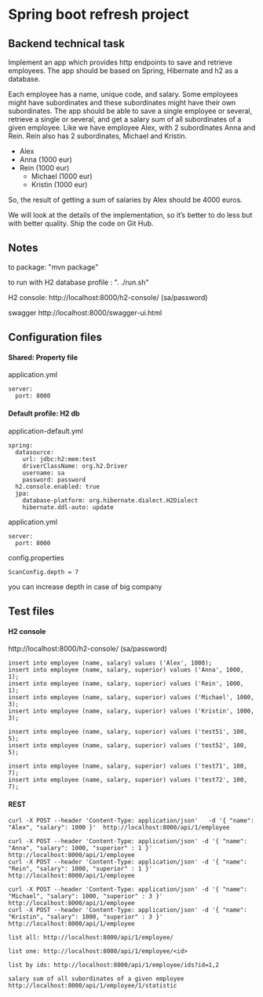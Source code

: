 # Spring boot refresh project #

## Backend technical task ##

Implement an app which provides http endpoints to save and retrieve employees. The app should be based on Spring, Hibernate and h2 as a database.

Each employee has a name, unique code, and salary. Some employees might have subordinates and these subordinates might have their own subordinates.
The app should be able to save a single employee or several, retrieve a single or several, and get a salary sum of all subordinates of a given employee.
Like we have employee Alex, with 2 subordinates Anna and Rein. Rein also has 2 subordinates, Michael and Kristin.
- Alex
 - Anna (1000 eur)
 - Rein (1000 eur)
      - Michael (1000 eur)
      - Kristin (1000 eur)

So, the result of getting a sum of salaries by Alex should be 4000 euros.

We will look at the details of the implementation, so it’s better to do less but with better quality.
Ship the code on Git Hub.

## Notes ##

to package: "mvn package"

to run with H2 database profile : ". ./run.sh" 

H2 console: http://localhost:8000/h2-console/  (sa/password)

swagger http://localhost:8000/swagger-ui.html

## Configuration files ##

#### Shared: Property file ####

application.yml

```
server:
  port: 8000

```

#### Default profile: H2 db  ####

application-default.yml

```
spring:
  datasource:
    url: jdbc:h2:mem:test
    driverClassName: org.h2.Driver
    username: sa
    password: password
  h2.console.enabled: true
  jpa:
    database-platform: org.hibernate.dialect.H2Dialect
    hibernate.ddl-auto: update
```

application.yml
```
server:
  port: 8000
```

config.properties

```
ScanConfig.depth = 7
```
you can increase depth in case of big company

## Test files ##

#### H2 console ####

http://localhost:8000/h2-console/  (sa/password)
```
insert into employee (name, salary) values ('Alex', 1000);
insert into employee (name, salary, superior) values ('Anna', 1000, 1);
insert into employee (name, salary, superior) values ('Rein', 1000, 1);
insert into employee (name, salary, superior) values ('Michael', 1000, 3);
insert into employee (name, salary, superior) values ('Kristin', 1000, 3);

insert into employee (name, salary, superior) values ('test51', 100, 5);
insert into employee (name, salary, superior) values ('test52', 100, 5);

insert into employee (name, salary, superior) values ('test71', 100, 7);
insert into employee (name, salary, superior) values ('test72', 100, 7);
```

#### REST ####

```
curl -X POST --header 'Content-Type: application/json'   -d '{ "name": "Alex", "salary": 1000 }'  http://localhost:8000/api/1/employee

curl -X POST --header 'Content-Type: application/json' -d '{ "name": "Anna", "salary": 1000, "superior" : 1 }'  http://localhost:8000/api/1/employee
curl -X POST --header 'Content-Type: application/json' -d '{ "name": "Rein", "salary": 1000, "superior" : 1 }'  http://localhost:8000/api/1/employee

curl -X POST --header 'Content-Type: application/json' -d '{ "name": "Michael", "salary": 1000, "superior" : 3 }'  http://localhost:8000/api/1/employee
curl -X POST --header 'Content-Type: application/json' -d '{ "name": "Kristin", "salary": 1000, "superior" : 3 }'  http://localhost:8000/api/1/employee

list all: http://localhost:8000/api/1/employee/

list one: http://localhost:8000/api/1/employee/<id>

list by ids: http://localhost:8000/api/1/employee/ids?id=1,2

salary sum of all subordinates of a given employee 
http://localhost:8000/api/1/employee/1/statistic

```
